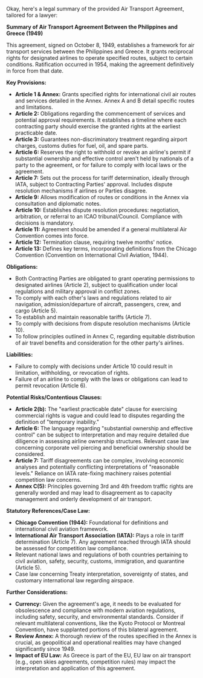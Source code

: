 Okay, here's a legal summary of the provided Air Transport Agreement, tailored for a lawyer:

**Summary of Air Transport Agreement Between the Philippines and Greece (1949)**

This agreement, signed on October 8, 1949, establishes a framework for air transport services between the Philippines and Greece. It grants reciprocal rights for designated airlines to operate specified routes, subject to certain conditions. Ratification occurred in 1954, making the agreement definitively in force from that date.

**Key Provisions:**

*   **Article 1 & Annex:** Grants specified rights for international civil air routes and services detailed in the Annex. Annex A and B detail specific routes and limitations.
*   **Article 2:** Obligations regarding the commencement of services and potential approval requirements. It establishes a timeline where each contracting party should exercise the granted rights at the earliest practicable date.
*   **Article 3:** Guarantees non-discriminatory treatment regarding airport charges, customs duties for fuel, oil, and spare parts.
*   **Article 6:** Reserves the right to withhold or revoke an airline's permit if substantial ownership and effective control aren't held by nationals of a party to the agreement, or for failure to comply with local laws or the agreement.
*   **Article 7:** Sets out the process for tariff determination, ideally through IATA, subject to Contracting Parties' approval. Includes dispute resolution mechanisms if airlines or Parties disagree.
*   **Article 9:** Allows modification of routes or conditions in the Annex via consultation and diplomatic notes.
*   **Article 10:** Establishes dispute resolution procedures: negotiation, arbitration, or referral to an ICAO tribunal/Council. Compliance with decisions is mandatory.
*   **Article 11:** Agreement should be amended if a general multilateral Air Convention comes into force.
*   **Article 12:** Termination clause, requiring twelve months' notice.
*   **Article 13:** Defines key terms, incorporating definitions from the Chicago Convention (Convention on International Civil Aviation, 1944).

**Obligations:**

*   Both Contracting Parties are obligated to grant operating permissions to designated airlines (Article 2), subject to qualification under local regulations and military approval in conflict zones.
*   To comply with each other's laws and regulations related to air navigation, admission/departure of aircraft, passengers, crew, and cargo (Article 5).
*   To establish and maintain reasonable tariffs (Article 7).
*   To comply with decisions from dispute resolution mechanisms (Article 10).
*   To follow principles outlined in Annex C, regarding equitable distribution of air travel benefits and consideration for the other party's airlines.

**Liabilities:**

*   Failure to comply with decisions under Article 10 could result in limitation, withholding, or revocation of rights.
*   Failure of an airline to comply with the laws or obligations can lead to permit revocation (Article 6).

**Potential Risks/Contentious Clauses:**

*   **Article 2(b):** The "earliest practicable date" clause for exercising commercial rights is vague and could lead to disputes regarding the definition of "temporary inability."
*   **Article 6:** The language regarding "substantial ownership and effective control" can be subject to interpretation and may require detailed due diligence in assessing airline ownership structures. Relevant case law concerning corporate veil piercing and beneficial ownership should be considered.
*   **Article 7:** Tariff disagreements can be complex, involving economic analyses and potentially conflicting interpretations of "reasonable levels." Reliance on IATA rate-fixing machinery raises potential competition law concerns.
*   **Annex C(5):** Principles governing 3rd and 4th freedom traffic rights are generally worded and may lead to disagreement as to capacity management and orderly development of air transport.

**Statutory References/Case Law:**

*   **Chicago Convention (1944):** Foundational for definitions and international civil aviation framework.
*   **International Air Transport Association (IATA):** Plays a role in tariff determination (Article 7). Any agreement reached through IATA should be assessed for competition law compliance.
*   Relevant national laws and regulations of both countries pertaining to civil aviation, safety, security, customs, immigration, and quarantine (Article 5).
*   Case law concerning Treaty interpretation, sovereignty of states, and customary international law regarding airspace.

**Further Considerations:**

*   **Currency:** Given the agreement's age, it needs to be evaluated for obsolescence and compliance with modern aviation regulations, including safety, security, and environmental standards. Consider if relevant multilateral conventions, like the Kyoto Protocol or Montreal Convention, have supplanted portions of this bilateral agreement.
*   **Review Annex:** A thorough review of the routes specified in the Annex is crucial, as geopolitical and operational realities may have changed significantly since 1949.
*   **Impact of EU Law:** As Greece is part of the EU, EU law on air transport (e.g., open skies agreements, competition rules) may impact the interpretation and application of this agreement.
